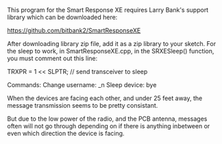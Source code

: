 This program for the Smart Response XE requires Larry Bank's support library which can be downloaded here:

https://github.com/bitbank2/SmartResponseXE

After downloading library zip file, add it as a zip library to your sketch.
For the sleep to work, in SmartResponseXE.cpp, in the SRXESleep() function,
you must comment out this line:

TRXPR = 1 << SLPTR; // send transceiver to sleep

Commands:
	Change username: _n
	Sleep device:    bye
	
When the devices are facing each other, and under 25 feet away,
the message transmission seems to be pretty consistant.

But due to the low power of the radio, and the PCB antenna, messages often
will not go through depending on if there is anything inbetween or even which
direction the device is facing.
